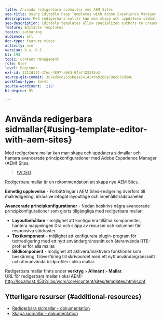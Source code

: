 ```yaml
---
title: Använda redigerbara sidmallar med AEM Sites
seo-title: Using Editable Page Templates with Adobe Experience Manager Sites
description: Med redigerbara mallar kan man skapa och uppdatera sidmallar och hantera avancerade regelkonfigurationer med AEM Sites.
seo-description: Editable templates allow specialized authors to create and update page templates and manage advanced policy configurations with Adobe Experience Manager Sites.
feature: Editable Templates
topics: authoring
audience: all
doc-type: feature video
activity: use
version: 6.4, 6.5
kt: 193
topic: Content Management
role: User
level: Beginner
exl-id: 2213d1f2-37ed-4897-a68d-04ef423395a3
source-git-commit: 307ed6cd25d5be1e54145406b206a78ec878d548
workflow-type: tm+mt
source-wordcount: '218'
ht-degree: 0%

---
```


# Använda redigerbara sidmallar{#using-template-editor-with-aem-sites}

Med redigerbara mallar kan man skapa och uppdatera sidmallar och hantera avancerade principkonfigurationer med Adobe Experience Manager (AEM) Sites.

>[!VIDEO](https://video.tv.adobe.com/v/326784/?quality=12&learn=on)

Redigerbara mallar är en rekommendation att skapa nya AEM Sites.

**Enhetlig upplevelse** - Förbättringar i AEM Sites-redigering överförs till mallredigering, inklusive infogat layoutläge och innehållsträdspanelen.

**Avancerade principkonfigurationer** - Nedan beskrivs några avancerade principkonfigurationer som gjorts tillgängliga med redigerbara mallar:

* **Layoutbehållare** - möjlighet att konfigurera tillåtna komponenter, hantera mappningen Dra och släpp av resurser och kolumner för responsiva stödraster.
* **Textkomponent** - möjlighet att konfigurera plugin-program för textredigering med ett nytt användargränssnitt och återanvända RTE-profiler för alla mallar.
* **Bildkomponent** - möjlighet att aktivera/inaktivera funktioner som beskärning, filöverföring till skrivbordet med ett nytt användargränssnitt och återanvända bildprofiler i olika mallar.

Redigerbara mallar finns under **verktyg** `>` **Allmänt** `>` **Mallar**.\
URL för redigerbara mallar (lokal AEM): [http://localhost:4502/libs/wcm/core/content/sites/templates.html/conf](http://localhost:4502/libs/wcm/core/content/sites/templates.html/conf)

## Ytterligare resurser {#additional-resources}

* [Redigerbara sidmallar - dokumentation](https://experienceleague.adobe.com/docs/experience-manager-65/developing/platform/templates/page-templates-editable.html)
* [Skapa sidmallar - dokumentation](https://experienceleague.adobe.com/docs/experience-manager-65/authoring/siteandpage/templates.html)
